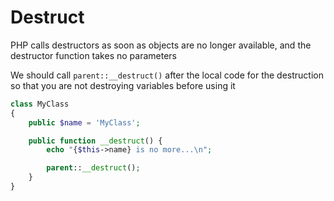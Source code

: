 # Destruct

PHP calls destructors as soon as objects are no longer available, and the destructor function takes no parameters

We should call `parent::__destruct()` after the local code for the destruction so that you are not destroying variables before using it
```php
class MyClass
{
    public $name = 'MyClass';

    public function __destruct() {
        echo "{$this->name} is no more...\n";

        parent::__destruct();
    }
}
```
